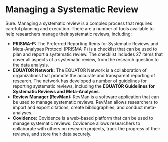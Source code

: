 # Managing a Systematic Review

Sure. Managing a systematic review is a complex process that requires careful planning and execution. There are a number of tools available to help researchers manage their systematic reviews, including:

* **PRISMA-P:** The Preferred Reporting Items for Systematic Reviews and Meta-Analyses Protocol (PRISMA-P) is a checklist that can be used to plan and report a systematic review. The checklist includes 27 items that cover all aspects of a systematic review, from the research question to the data analysis.
* **EQUATOR Network:** The EQUATOR Network is a collaboration of organizations that promote the accurate and transparent reporting of research. The network has developed a number of guidelines for reporting systematic reviews, including the **EQUATOR Guidelines for Systematic Reviews and Meta-Analyses**.
* **Review Manager (RevMan):** RevMan is a software application that can be used to manage systematic reviews. RevMan allows researchers to import and export citations, create bibliographies, and conduct meta-analyses.
* **Covidence:** Covidence is a web-based platform that can be used to manage systematic reviews. Covidence allows researchers to collaborate with others on research projects, track the progress of their reviews, and store their data securely.
